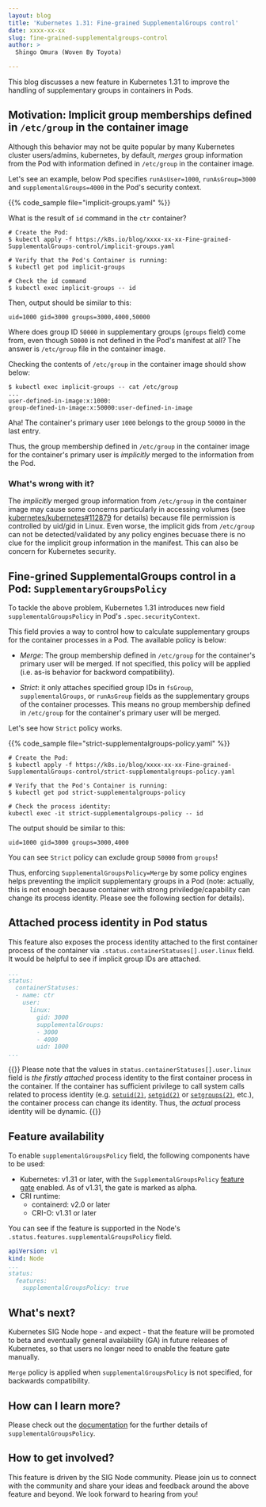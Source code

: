 ```yaml
---
layout: blog
title: 'Kubernetes 1.31: Fine-grained SupplementalGroups control'
date: xxxx-xx-xx
slug: fine-grained-supplementalgroups-control
author: >
  Shingo Omura (Woven By Toyota)

---
```


This blog discusses a new feature in Kubernetes 1.31 to improve the handling of supplementary groups in containers in Pods.


## Motivation: Implicit group memberships defined in `/etc/group` in the container image

Although this behavior may not be quite popular by many Kubernetes cluster users/admins, kubernetes, by default, _merges_ group information from the Pod with information defined in `/etc/group` in the container image.

Let's see an example, below Pod specifies `runAsUser=1000`, `runAsGroup=3000` and `supplementalGroups=4000` in the Pod's security context.

{{% code_sample file="implicit-groups.yaml" %}}

What is the result of `id` command in the `ctr` container?

```shell
# Create the Pod:
$ kubectl apply -f https://k8s.io/blog/xxxx-xx-xx-Fine-grained-SupplementalGroups-control/implicit-groups.yaml

# Verify that the Pod's Container is running:
$ kubectl get pod implicit-groups

# Check the id command
$ kubectl exec implicit-groups -- id
```

Then, output should be similar to this:

```none
uid=1000 gid=3000 groups=3000,4000,50000
```

Where does group ID `50000` in supplementary groups (`groups` field) come from, even though `50000` is not defined in the Pod's manifest at all? The answer is `/etc/group` file in the container image.

Checking the contents of `/etc/group` in the container image should show below:

```shell
$ kubectl exec implicit-groups -- cat /etc/group
...
user-defined-in-image:x:1000:
group-defined-in-image:x:50000:user-defined-in-image
```

Aha! The container's primary user `1000` belongs to the group `50000` in the last entry.

Thus, the group membership defined in `/etc/group` in the container image for the container's primary user is _implicitly_ merged to the information from the Pod.

### What's wrong with it?

The _implicitly_ merged group information from `/etc/group` in the container image may cause some concerns particularly in accessing volumes (see [kubernetes/kubernetes#112879](https://issue.k8s.io/112879) for details) because file permission is controlled by uid/gid in Linux. Even worse, the implicit gids from `/etc/group` can not be detected/validated by any policy engines becuase there is no clue for the implicit group information in the manifest. This can also be concern for Kubernetes security.

## Fine-grined SupplementalGroups control in a Pod: `SupplementaryGroupsPolicy`

To tackle the above problem, Kubernetes 1.31 introduces new field `supplementalGroupsPolicy` in Pod's `.spec.securityContext`.

This field provies a way to control how to calculate supplementary groups for the container processes in a Pod. The available policy is below:

* _Merge_: The group membership defined in `/etc/group` for the container's primary user will be merged. If not specified, this policy will be applied (i.e. as-is behavior for backword compatibility).

* _Strict_: it only attaches specified group IDs in `fsGroup`, `supplementalGroups`, or `runAsGroup` fields as the supplementary groups of the container processes. This means no group membership defined in `/etc/group` for the container's primary user will be merged.

Let's see how `Strict` policy works.

{{% code_sample file="strict-supplementalgroups-policy.yaml" %}}

```shell
# Create the Pod:
$ kubectl apply -f https://k8s.io/blog/xxxx-xx-xx-Fine-grained-SupplementalGroups-control/strict-supplementalgroups-policy.yaml

# Verify that the Pod's Container is running:
$ kubectl get pod strict-supplementalgroups-policy

# Check the process identity:
kubectl exec -it strict-supplementalgroups-policy -- id
```

The output should be similar to this:

```none
uid=1000 gid=3000 groups=3000,4000
```

You can see `Strict` policy can exclude group `50000` from `groups`! 

Thus, enforcing `SupplementalGroupsPolicy=Merge` by some policy engines helps preventing the implicit supplementary groups in a Pod (note: actually, this is not enough because container with strong priviledge/capability can change its process identity. Please see the following section for details).


## Attached process identity in Pod status

This feature also exposes the process identity attached to the first container process of the container
via `.status.containerStatuses[].user.linux` field. It would be helpful to see if implicit group IDs are attached.

```yaml
...
status:
  containerStatuses:
  - name: ctr
    user:
      linux:
        gid: 3000
        supplementalGroups:
        - 3000
        - 4000
        uid: 1000
...
```

{{<note>}}
Please note that the values in `status.containerStatuses[].user.linux` field is _the firstly attached_
process identity to the first container process in the container. If the container has sufficient privilege
to call system calls related to process identity (e.g. [`setuid(2)`](https://man7.org/linux/man-pages/man2/setuid.2.html), [`setgid(2)`](https://man7.org/linux/man-pages/man2/setgid.2.html) or [`setgroups(2)`](https://man7.org/linux/man-pages/man2/setgroups.2.html), etc.), the container process can change its identity. Thus, the _actual_ process identity will be dynamic.
{{</note>}}

## Feature availability

To enable `supplementalGroupsPolicy` field, the following components have to be used:

- Kubernetes: v1.31 or later, with the `SupplementalGroupsPolicy` [feature gate](/docs/reference/command-line-tools-reference/feature-gates/) enabled. As of v1.31, the gate is marked as alpha.
- CRI runtime:
  - containerd: v2.0 or later
  - CRI-O: v1.31 or later

You can see if the feature is supported in the Node's `.status.features.supplementalGroupsPolicy` field.

```yaml
apiVersion: v1
kind: Node
...
status:
  features:
    supplementalGroupsPolicy: true
```

## What's next?

Kubernetes SIG Node hope - and expect - that the feature will be promoted to beta and eventually
general availability (GA) in future releases of Kubernetes, so that users no longer need to enable
the feature gate manually.

`Merge` policy is applied when `supplementalGroupsPolicy` is not specified, for backwards compatibility.

## How can I learn more?

<!-- https://github.com/kubernetes/website/pull/46920 -->
Please check out the [documentation](/content/en/docs/tasks/configure-pod-container/security-context/)
for the further details of `supplementalGroupsPolicy`.

## How to get involved?

This feature is driven by the SIG Node community. Please join us to connect with
the community and share your ideas and feedback around the above feature and
beyond. We look forward to hearing from you!
